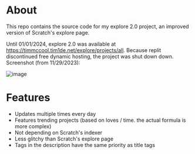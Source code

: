 # About
This repo contains the source code for my explore 2.0 project, an improved version of Scratch's explore page.

Until 01/01/2024, explore 2.0 was available at https://timmccool.tim1de.net/explore/projects/all. Because replit discontinued free dynamic hosting, the project was shut down down.
Screenshot (from 11/29/2023):

![image](https://github.com/TimMcCool/Explore-2.0-Improved-Scratch-explore-page/assets/53166177/85f75993-2675-43e3-ac48-8d5fdef3cc72)

# Features
- Updates multiple times every day
- Features trending projects (based on loves / time. the actual formula is more complex)
- Not depending on Scratch's indexer
- Less glitchy than Scratch's explore page
- Tags in the description have the same priority as title tags
